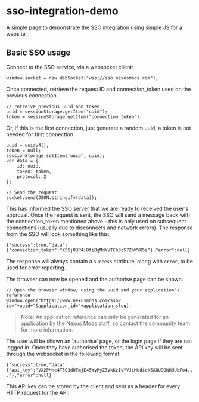 # sso-integration-demo
A simple page to demonstrate the SSO integration using simple JS for a website.

## Basic SSO usage

Connect to the SSO service, via a websocket client:

    window.socket = new WebSocket("wss://sso.nexusmods.com");

Once connected, retrieve the request ID and connection_token used on the previous connection.

    // retreive previous uuid and token
    uuid = sessionStorage.getItem("uuid");
    token = sessionStorage.getItem("connection_token");
    
Or, if this is the first connection, just generate a random uuid, a token is not needed for first connection

    uuid = uuidv4();
    token = null;
    sessionStorage.setItem('uuid', uuid);
    var data = {
        id: uuid,
        token: token,
        protocol: 2
    };

    // Send the request
    socket.send(JSON.stringify(data));
    
This has informed the SSO server that we are ready to received the user's approval. Once the request is sent, the
SSO will send a message back with the connection_token mentioned above - this is only used on
subsequent connections (usually due to disconnects and network errors). The response from the SSO will
look something like this:

`{"success":true,"data":{"connection_token":"X5SjO3P4i8tiBgMdYVTCh3z57ZnWVK5z"},"error":null}`

The response will always contain a `success` attribute, along with `error`, to be used for error reporting.

The browser can now be opened and the authorise page can be shown.

    // Open the browser window, using the uuid and your application's reference
    window.open("https://www.nexusmods.com/sso?id="+uuid+"&application_id="+application_slug);
    
>Note: An application reference can only be generated for an application by the Nexus Mods staff, so contact the community 
team for more information.

The user will be shown an 'authorise' page, or the login page if they are not logged in. Once they have authorised the token, 
the API key will be sent through the websocket in the following format

`{"success":true,"data":{"api_key":"VX2PMnc4T5Q3dUFmjE45WyRyZ3VkKzIvYVJiMUdick5XQU9QWHdUbFo4..."},"error":null}`

This API key can be stored by the client and sent as a header for every HTTP request for the API.